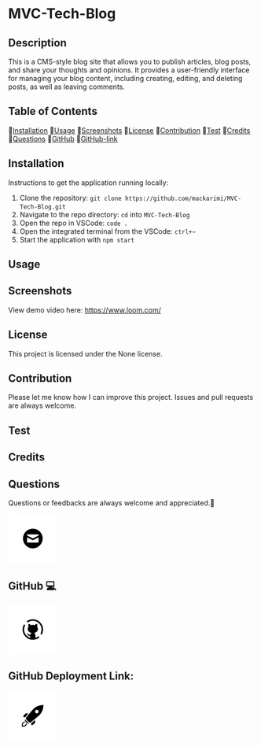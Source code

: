 # MVC-Tech-Blog

## Description

This is a CMS-style blog site that allows you to publish articles, blog posts, and share your thoughts and opinions. It provides a user-friendly interface for managing your blog content, including creating, editing, and deleting posts, as well as leaving comments.

## Table of Contents

💠[Installation](#installation)
💠[Usage](#usage)
💠[Screenshots](#screenshots)
💠[License](#license)
💠[Contribution](#contribution)
💠[Test](#test)
💠[Credits](#credits)
💠[Questions](#questions)
💠[GitHub](#github)
💠[GitHub-link](#Github-link)

## Installation

Instructions to get the application running locally:

1. Clone the repository: `git clone https://github.com/mackarimi/MVC-Tech-Blog.git`
2. Navigate to the repo directory: `cd` into `MVC-Tech-Blog`
3. Open the repo in VSCode: `code .`
4. Open the integrated terminal from the VSCode: `ctrl+~`
5. Start the application with `npm start`

## Usage

## Screenshots

View demo video here:
https://www.loom.com/

## License

This project is licensed under the None license.

## Contribution

Please let me know how I can improve this project. Issues and pull requests are always welcome.

## Test

## Credits

## Questions

Questions or feedbacks are always welcome and appreciated.💬

[![Email](./assets/icon_images/image.png)](mailto:karimiabdolkarim0@gmail.com)

## GitHub 💻

[![Github](./assets/icon_images/image-1.png)](https://github.com/mackarimi/)

## GitHub Deployment Link:

[![Github-link](./assets/icon_images/image-2.png)](https://mackarimi.github.io/)
